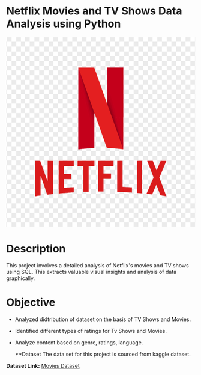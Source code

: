 # Netflix Movies and TV Shows Data Analysis using Python

![](https://github.com/samridhikhanna/Netflix_sql_project/blob/main/netflix-vector-flat-logo-735811696261671nhzlvgcmyf.png)

# Description 

This project involves a detailed analysis of Netflix's movies and TV shows using SQL. This extracts valuable visual insights and analysis of data graphically.

# Objective

- Analyzed didtribution of dataset on the basis of TV Shows and Movies.
- Identified different types of ratings for Tv Shows and Movies.
- Analyze content based on genre, ratings, language.

  **Dataset
The data set for this project is sourced from kaggle dataset.

**Dataset Link:** [Movies Dataset]()
